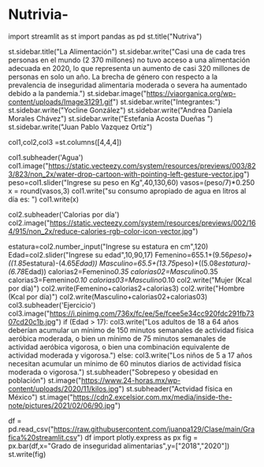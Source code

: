 # Nutrivia-
import streamlit as st
import pandas as pd
st.title("Nutriva")

st.sidebar.title("La Alimentación")
st.sidebar.write("Casi una de cada tres personas en el mundo (2 370 millones) no tuvo acceso a una alimentación adecuada en 2020, lo que representa un aumento de casi 320 millones de personas en solo un año. La brecha de género con respecto a la prevalencia de inseguridad alimentaria moderada o severa ha aumentado debido a la pandemia.")
st.sidebar.image("https://viaorganica.org/wp-content/uploads/Image31291.gif")
st.sidebar.write("Integrantes:")
st.sidebar.write("Yocline  González")
st.sidebar.write("Andrea Daniela Morales Chávez")
st.sidebar.write("Estefania Acosta Dueñas ")
st.sidebar.write("Juan Pablo Vazquez Ortíz")

col1,col2,col3 =st.columns([4,4,4])

col1.subheader('Agua')
col1.image("https://static.vecteezy.com/system/resources/previews/003/823/823/non_2x/water-drop-cartoon-with-pointing-left-gesture-vector.jpg")
peso=col1.slider("Ingrese su peso en Kg",40,130,60)
vasos=(peso/7)*0.250 
x = round(vasos,3)
col1.write("su consumo apropiado de agua en litros al día es: ")
col1.write(x)

col2.subheader('Calorias por día')
col2.image("https://static.vecteezy.com/system/resources/previews/002/164/915/non_2x/reduce-calories-rgb-color-icon-vector.jpg")

estatura=col2.number_input("Ingrese su estatura en cm",120)
Edad=col2.slider("Ingrese su edad",10,90,17)
Femenino=655.1+(9.56*peso)+((1.85*estatura)-(4.65*Edad))
Masculino=65.5+(13.75*peso)+((5.08*estatura)-(6.78*Edad))
calorias2=Femenino*0.35
calorias02=Masculino*0.35
calorias3=Femenino*0.10
calorias03=Masculino*0.10
col2.write("Mujer (Kcal por día)")
col2.write(Femenino+calorias2+calorias3)
col2.write("Hombre (Kcal por día)")
col2.write(Masculino+calorias02+calorias03)
col3.subheader('Ejercicio')
col3.image("https://i.pinimg.com/736x/fc/ee/5e/fcee5e34cc920fdc291fb7307cd20c1b.jpg")
if (Edad > 17):
  col3.write("Los adultos de 18 a 64 años deberían acumular un mínimo de 150 minutos semanales de actividad física aeróbica moderada, o bien un mínimo de 75 minutos semanales de actividad aeróbica vigorosa, o bien una combinación equivalente de actividad moderada y vigorosa.")
else:
  col3.write("Los niños de 5 a 17 años necesitan acumular un mínimo de 60 minutos diarios de actividad física moderada o vigorosa.")
st.subheader("Sobrepeso y obesidad en población")
st.image("https://www.24-horas.mx/wp-content/uploads/2020/11/kilos.jpg")
st.subheader("Actvidad física en México")
st.image("https://cdn2.excelsior.com.mx/media/inside-the-note/pictures/2021/02/06/90.jpg")

df = pd.read_csv("https://raw.githubusercontent.com/juanpa129/Clase/main/Grafica%20streamlit.csv")
df
import plotly.express as px
fig = px.bar(df,x="Grado de inseguridad alimentarias",y=["2018","2020"])
st.write(fig)
